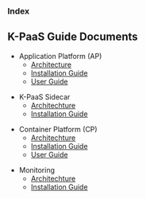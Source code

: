 ### Index

## K-PaaS Guide Documents  
- Application Platform (AP)  
  - [Architecture](https://github.com/K-PaaS/application-platform-guide-eng/blob/master/architecture/README.md)  
  - [Installation Guide](https://github.com/K-PaaS/application-platform-guide-eng/blob/master/install/README.md)  
  - [User Guide](https://github.com/K-PaaS/application-platform-guide-eng/blob/master/user_guide/README.md)  

+ K-PaaS Sidecar  
  - [Architechture](https://github.com/K-PaaS/sidecar-guide-eng/blob/master/architecture/sidecar.md)  
  - [Installation Guide](https://github.com/K-PaaS/sidecar-guide-eng/tree/master/install/README.md)  

* Container Platform (CP)  
  * [Architechture](https://github.com/PaaS-TA/paas-ta-container-platform-guide-eng/blob/master/architecture/Readme.md)  
  * [Installation Guide](https://github.com/PaaS-TA/paas-ta-container-platform-guide-eng/blob/master/install-guide/Readme.md)  
  * [User Guide](https://github.com/PaaS-TA/paas-ta-container-platform-guide-eng/blob/master/use-guide/Readme.md)  
  
+ Monitoring  
  + [Architechture](https://github.com/PaaS-TA/monitoring-guide-eng/blob/master/architecture/PAAS-TA_MONITORING_ARCHITECTURE.md)  
  + [Installation Guide](https://github.com/PaaS-TA/monitoring-guide-eng/blob/master/install/PAAS-TA_MONITORING_INSTALL_GUIDE.md)  
